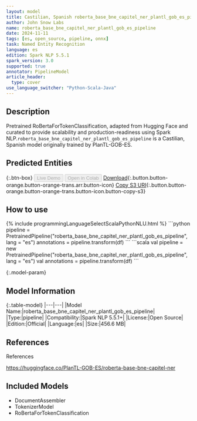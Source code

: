 ```yaml
---
layout: model
title: Castilian, Spanish roberta_base_bne_capitel_ner_plantl_gob_es_pipeline pipeline RoBertaForTokenClassification from PlanTL-GOB-ES
author: John Snow Labs
name: roberta_base_bne_capitel_ner_plantl_gob_es_pipeline
date: 2024-11-11
tags: [es, open_source, pipeline, onnx]
task: Named Entity Recognition
language: es
edition: Spark NLP 5.5.1
spark_version: 3.0
supported: true
annotator: PipelineModel
article_header:
  type: cover
use_language_switcher: "Python-Scala-Java"
---
```


## Description

Pretrained RoBertaForTokenClassification, adapted from Hugging Face and curated to provide scalability and production-readiness using Spark NLP.`roberta_base_bne_capitel_ner_plantl_gob_es_pipeline` is a Castilian, Spanish model originally trained by PlanTL-GOB-ES.

## Predicted Entities



{:.btn-box}
<button class="button button-orange" disabled>Live Demo</button>
<button class="button button-orange" disabled>Open in Colab</button>
[Download](https://s3.amazonaws.com/auxdata.johnsnowlabs.com/public/models/roberta_base_bne_capitel_ner_plantl_gob_es_pipeline_es_5.5.1_3.0_1731312026562.zip){:.button.button-orange.button-orange-trans.arr.button-icon}
[Copy S3 URI](s3://auxdata.johnsnowlabs.com/public/models/roberta_base_bne_capitel_ner_plantl_gob_es_pipeline_es_5.5.1_3.0_1731312026562.zip){:.button.button-orange.button-orange-trans.button-icon.button-copy-s3}

## How to use



<div class="tabs-box" markdown="1">
{% include programmingLanguageSelectScalaPythonNLU.html %}
```python
pipeline = PretrainedPipeline("roberta_base_bne_capitel_ner_plantl_gob_es_pipeline", lang = "es")
annotations =  pipeline.transform(df)
```
```scala
val pipeline = new PretrainedPipeline("roberta_base_bne_capitel_ner_plantl_gob_es_pipeline", lang = "es")
val annotations = pipeline.transform(df)
```
</div>

{:.model-param}
## Model Information

{:.table-model}
|---|---|
|Model Name:|roberta_base_bne_capitel_ner_plantl_gob_es_pipeline|
|Type:|pipeline|
|Compatibility:|Spark NLP 5.5.1+|
|License:|Open Source|
|Edition:|Official|
|Language:|es|
|Size:|456.6 MB|

## References

References

https://huggingface.co/PlanTL-GOB-ES/roberta-base-bne-capitel-ner

## Included Models

- DocumentAssembler
- TokenizerModel
- RoBertaForTokenClassification